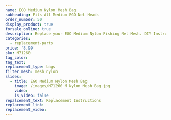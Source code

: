 ```yaml
---
name: EGO Medium Nylon Mesh Bag
subheading: Fits All Medium EGO Net Heads
order_number: 50
display_product: true
forsale_online: true
description: Replace your EGO Medium Nylon Fishing Net Mesh. DIY Instructions provided.
categories:
  - replacement-parts
price: '8.99'
sku: M71260
tag_color:
tag_text:
replacement_type: bags
filter_mesh: mesh_nylon
slides:
  - title: EGO Medium Nylon Mesh Bag
    image: /images/M71260_M_Nylon_Mesh_Bag.jpg
    video:
    is_video: false
repalcement_text: Replacement Instructions
replacement_link:
replacement_video:
---
```


